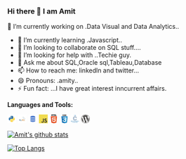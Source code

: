 ### Hi there 👋 I am Amit

<!--
**Amit0412/Amit0412** is a ✨ _special_ ✨ repository because its `README.md` (this file) appears on your GitHub profile.

Here are some ideas to get you started:

- 🔭 I’m currently working on .Data Visual and Data Analytics..
- 🌱 I’m currently learning .Javascript..
- 👯 I’m looking to collaborate on SQL stuff....
- 🤔 I’m looking for help with ..Techie guy.
- 💬 Ask me about SQL,Oracle sql,Tableau,Database
- 📫 How to reach me: linkedln and twitter...
- 😄 Pronouns: .amity..
- ⚡ Fun fact: ...I have great interest inncurrent affairs.
--> 🔭 I’m currently working on .Data Visual and Data Analytics..
- 🌱 I’m currently learning .Javascript..
- 👯 I’m looking to collaborate on SQL stuff....
- 🤔 I’m looking for help with ..Techie guy.
- 💬 Ask me about SQL,Oracle sql,Tableau,Database
- 📫 How to reach me: linkedln and twitter...
- 😄 Pronouns: .amity..
- ⚡ Fun fact: ...I have great interest inncurrent affairs.

**Languages and Tools:**  


 
<code><img height="20" src="https://raw.githubusercontent.com/github/explore/80688e429a7d4ef2fca1e82350fe8e3517d3494d/topics/python/python.png"></code>
<code><img height="20" src="https://raw.githubusercontent.com/github/explore/80688e429a7d4ef2fca1e82350fe8e3517d3494d/topics/mysql/mysql.png"></code>
<code><img height="20" src="https://raw.githubusercontent.com/github/explore/80688e429a7d4ef2fca1e82350fe8e3517d3494d/topics/sql/sql.png"></code>
<code><img height="20" src="https://raw.githubusercontent.com/github/explore/80688e429a7d4ef2fca1e82350fe8e3517d3494d/topics/javascript/javascript.png"></code>
<code><img height="20" src="https://raw.githubusercontent.com/github/explore/80688e429a7d4ef2fca1e82350fe8e3517d3494d/topics/html/html.png"></code>
<code><img height="20" src="https://raw.githubusercontent.com/github/explore/80688e429a7d4ef2fca1e82350fe8e3517d3494d/topics/css/css.png"></code>
<code><img height="20" src="https://raw.githubusercontent.com/github/explore/80688e429a7d4ef2fca1e82350fe8e3517d3494d/topics/c/c.png"></code>
<code><img height="20" src="https://raw.githubusercontent.com/github/explore/80688e429a7d4ef2fca1e82350fe8e3517d3494d/topics/wordpress/wordpress.png"></code>


[![Amit's github stats](https://github-readme-stats.vercel.app/api?username=Amit0412)](https://github.com/Amit0412/github-readme-stats)

[![Top Langs](https://github-readme-stats.vercel.app/api/top-langs/?username=Amit0412)](https://github.com/Amit0412/github-readme-stats)
